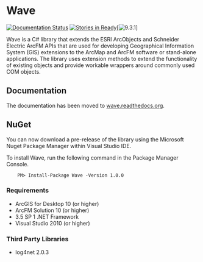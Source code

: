
# Wave #
[![Documentation Status](https://readthedocs.org/projects/wave/badge/?version=latest)](http://wave.readthedocs.org/en/latest/) [![Stories in Ready](https://badge.waffle.io/Jumpercables/Wave.png?label=ready&title=Ready)](https://waffle.io/Jumpercables/Wave)[![9.3.1](https://img.shields.io/nuget/dt/Wave.9.3.1.svg)]

Wave is a C# library that extends the ESRI ArcObjects and Schneider Electric ArcFM APIs that are used for developing Geographical Information System (GIS) extensions to the ArcMap and ArcFM software or stand-alone applications. The library uses extension methods to extend the functionality of existing objects and provide workable wrappers around commonly used COM objects.

## Documentation ##
The documentation has been moved to [wave.readthedocs.org](http://wave.readthedocs.org).

## NuGet ##

You can now download a pre-release of the library using the Microsoft Nuget Package Manager within Visual Studio IDE.

To install Wave, run the following command in the Package Manager Console.

```
	PM> Install-Package Wave -Version 1.0.0
```

### Requirements ###
- ArcGIS for Desktop 10 (or higher)
- ArcFM Solution 10 (or higher)
- 3.5 SP 1 .NET Framework
- Visual Studio 2010 (or higher)

### Third Party Libraries ###

- log4net 2.0.3
